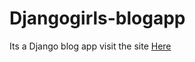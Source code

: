# Djangogirls-blogapp
Its a Django blog app
 visit the site [Here](http://hadijah.pythonanywhere.com/)